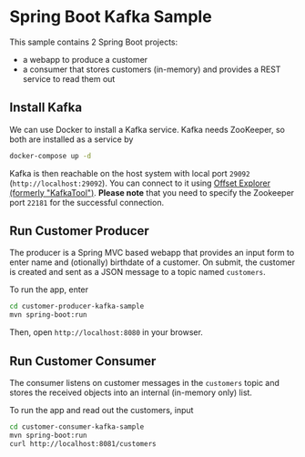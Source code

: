 # Spring Boot Kafka Sample

This sample contains 2 Spring Boot projects:

- a webapp to produce a customer
- a consumer that stores customers (in-memory) and provides a REST service to read them out

## Install Kafka

We can use Docker to install a Kafka service. Kafka needs ZooKeeper, so both are installed as a service by

```bash
docker-compose up -d
```

Kafka is then reachable on the host system with local port `29092` (`http://localhost:29092`). You can connect to it using [Offset Explorer (formerly "KafkaTool")](https://www.kafkatool.com/). **Please note** that you need to specify the Zookeeper port `22181`
for the successful connection.

## Run Customer Producer

The producer is a Spring MVC based webapp that provides an input form to enter name and (otionally) birthdate of a customer. On submit, the customer is created and sent as a JSON message to a topic named `customers`.

To run the app, enter

```bash
cd customer-producer-kafka-sample
mvn spring-boot:run
```

Then, open `http://localhost:8080` in your browser.

## Run Customer Consumer

The consumer listens on customer messages in the `customers` topic and stores the received objects into an internal (in-memory only) list.

To run the app and read out the customers, input

```bash
cd customer-consumer-kafka-sample
mvn spring-boot:run
curl http://localhost:8081/customers
```
